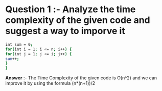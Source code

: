 # Question 1 :- Analyze the time complexity of the given code and suggest a way to imporve it 
```bash 
int sum = 0;
for(int i = 1; i <= n; i++) {
for(int j = 1; j <= i; j++) {
sum++;
}
}
```
**Answer** :- The Time Complexity of the given code is O(n^2) and we can improve it by using the formula (n*(n+1))/2 

